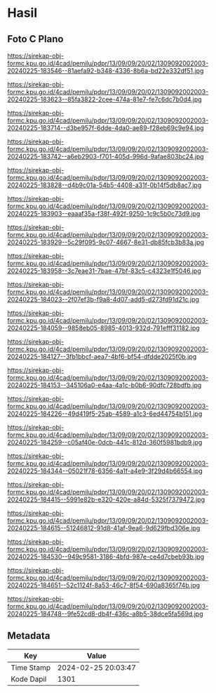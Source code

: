 # Hasil

## Foto C Plano

https://sirekap-obj-formc.kpu.go.id/4cad/pemilu/pdpr/13/09/09/20/02/1309092002003-20240225-183546--81aefa92-b348-4336-8b6a-bd22e332df51.jpg

https://sirekap-obj-formc.kpu.go.id/4cad/pemilu/pdpr/13/09/09/20/02/1309092002003-20240225-183623--85fa3822-2cee-474a-81e7-fe7c6dc7b0d4.jpg

https://sirekap-obj-formc.kpu.go.id/4cad/pemilu/pdpr/13/09/09/20/02/1309092002003-20240225-183714--d3be957f-6dde-4da0-ae89-f28eb69c9e94.jpg

https://sirekap-obj-formc.kpu.go.id/4cad/pemilu/pdpr/13/09/09/20/02/1309092002003-20240225-183742--a6eb2903-f701-405d-996d-9afae803bc24.jpg

https://sirekap-obj-formc.kpu.go.id/4cad/pemilu/pdpr/13/09/09/20/02/1309092002003-20240225-183828--d4b9c01a-54b5-4408-a31f-0b14f5db8ac7.jpg

https://sirekap-obj-formc.kpu.go.id/4cad/pemilu/pdpr/13/09/09/20/02/1309092002003-20240225-183903--eaaaf35a-f38f-492f-9250-1c9c5b0c73d9.jpg

https://sirekap-obj-formc.kpu.go.id/4cad/pemilu/pdpr/13/09/09/20/02/1309092002003-20240225-183929--5c29f095-9c07-4667-8e31-db85fcb3b83a.jpg

https://sirekap-obj-formc.kpu.go.id/4cad/pemilu/pdpr/13/09/09/20/02/1309092002003-20240225-183958--3c7eae31-7bae-47bf-83c5-c4323e1f5046.jpg

https://sirekap-obj-formc.kpu.go.id/4cad/pemilu/pdpr/13/09/09/20/02/1309092002003-20240225-184023--2f07ef3b-f9a8-4d07-add5-d273fd91d21c.jpg

https://sirekap-obj-formc.kpu.go.id/4cad/pemilu/pdpr/13/09/09/20/02/1309092002003-20240225-184059--9858eb05-8985-4013-932d-791efff31182.jpg

https://sirekap-obj-formc.kpu.go.id/4cad/pemilu/pdpr/13/09/09/20/02/1309092002003-20240225-184127--3fb1bbcf-aea7-4bf6-bf54-dfdde2025f0b.jpg

https://sirekap-obj-formc.kpu.go.id/4cad/pemilu/pdpr/13/09/09/20/02/1309092002003-20240225-184153--345106a0-e4aa-4a1c-b0b6-90dfc728bdfb.jpg

https://sirekap-obj-formc.kpu.go.id/4cad/pemilu/pdpr/13/09/09/20/02/1309092002003-20240225-184226--49d419f5-25ab-4589-a1c3-6ed44754b151.jpg

https://sirekap-obj-formc.kpu.go.id/4cad/pemilu/pdpr/13/09/09/20/02/1309092002003-20240225-184259--c05af40e-0dcb-441c-812d-360f5981bdb9.jpg

https://sirekap-obj-formc.kpu.go.id/4cad/pemilu/pdpr/13/09/09/20/02/1309092002003-20240225-184344--05021f78-6356-4a1f-a4e9-3f29d4b66554.jpg

https://sirekap-obj-formc.kpu.go.id/4cad/pemilu/pdpr/13/09/09/20/02/1309092002003-20240225-184415--5991e82b-e320-420e-a84d-5325f7379472.jpg

https://sirekap-obj-formc.kpu.go.id/4cad/pemilu/pdpr/13/09/09/20/02/1309092002003-20240225-184615--51246812-91d8-41af-9ea6-9d629fbd306e.jpg

https://sirekap-obj-formc.kpu.go.id/4cad/pemilu/pdpr/13/09/09/20/02/1309092002003-20240225-184530--949c9581-3186-4bfd-987e-ce4d7cbeb93b.jpg

https://sirekap-obj-formc.kpu.go.id/4cad/pemilu/pdpr/13/09/09/20/02/1309092002003-20240225-184651--52c1124f-8a53-46c7-8f54-690a8365f74b.jpg

https://sirekap-obj-formc.kpu.go.id/4cad/pemilu/pdpr/13/09/09/20/02/1309092002003-20240225-184748--9fe52cd8-db4f-436c-a8b5-38dce5fa569d.jpg


## Metadata

| Key        | Value               |
| ---------- | ------------------- |
| Time Stamp | 2024-02-25 20:03:47 |
| Kode Dapil | 1301                |



